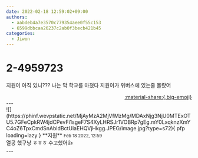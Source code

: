 ```yaml
---
date: 2022-02-18 12:59:02+09:00
authors:
  - aabdeb4a7e3570c779354aee0f55c153
  - 6599dbbcaa26237c2ab0f3becb421b45
categories:
  - Jiwon
---
```


# 2-4959723

<div class="post-container" markdown="1">
<div class="content-container md-sidebar__scrollwrap" markdown="1">

지원이 아직 있니??? 나는 막 학교를 마쳤다 지원이가 위버스에 있는줄 몰랐어 

</div>
</div>

<div style="text-align: right;" markdown="1">
<a href="https://weverse.io/fromis9/fanpost/2-4959723" style="text-align: right;">:material-share:{.big-emoji}</a>
</div>
---

<div class="comments-container md-sidebar__scrollwrap" markdown="1">
<div class="comment" markdown="1">
<div class='id-container' markdown="1">
![](https://phinf.wevpstatic.net/MjAyMzA2MjVfMzMg/MDAxNjg3NjU0MTExOTU5.7GFeCpkRW4jdCPevFi1sgeF7S4XyLHRSJr1VOBRp7gEg.mY0LxqknzXmYC4oZ6TpxCmdSnAbldBctUiaEHQVjHkgg.JPEG/image.jpg?type=s72){ pfp loading=lazy }
**<span class="artist">지원</span>** <small>Feb 18 2022, 12:59</small><br>
</div>
<div class='comment-body' markdown="1">
열공 했구낭 ㅎㅎㅎ 수고했어👍
</div>
</div>
</div>
---
